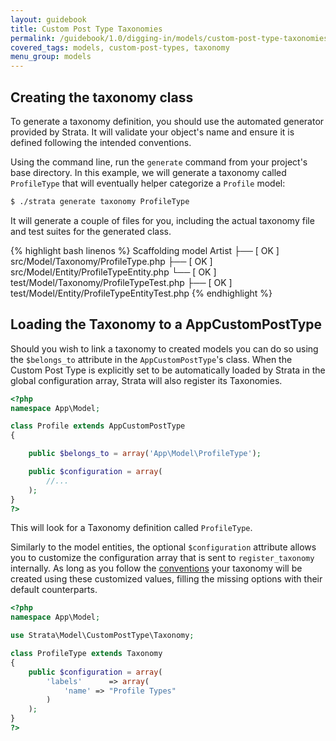 ```yaml
---
layout: guidebook
title: Custom Post Type Taxonomies
permalink: /guidebook/1.0/digging-in/models/custom-post-type-taxonomies/
covered_tags: models, custom-post-types, taxonomy
menu_group: models
---
```


## Creating the taxonomy class

To generate a taxonomy definition, you should use the automated generator provided by Strata.  It will validate your object's name and ensure it is defined following the intended conventions.

Using the command line, run the `generate` command from your project's base directory. In this example, we will generate a taxonomy called `ProfileType` that will eventually helper categorize a `Profile` model:

~~~ sh
$ ./strata generate taxonomy ProfileType
~~~

It will generate a couple of files for you, including the actual taxonomy file and test suites for the generated class.

{% highlight bash linenos %}
Scaffolding model Artist
  ├── [ OK ] src/Model/Taxonomy/ProfileType.php
  ├── [ OK ] src/Model/Entity/ProfileTypeEntity.php
  └── [ OK ] test/Model/Taxonomy/ProfileTypeTest.php
  ├── [ OK ] test/Model/Entity/ProfileTypeEntityTest.php
{% endhighlight %}


## Loading the Taxonomy to a AppCustomPostType

Should you wish to link a taxonomy to created models you can do so using the `$belongs_to` attribute in the `AppCustomPostType`'s class. When the Custom Post Type is explicitly set to be automatically loaded by Strata in the global configuration array, Strata will also register its Taxonomies.

~~~ php
<?php
namespace App\Model;

class Profile extends AppCustomPostType
{

    public $belongs_to = array('App\Model\ProfileType');

    public $configuration = array(
        //...
    );
}
?>
~~~

This will look for a Taxonomy definition called `ProfileType`.

Similarly to the model entities, the optional `$configuration` attribute allows you to customize the configuration array that is sent to `register_taxonomy` internally. As long as you follow the [conventions](http://codex.wordpress.org/Function_Reference/register_taxonomy) your taxonomy will be created using these customized values, filling the missing options with their default counterparts.

~~~ php
<?php
namespace App\Model;

use Strata\Model\CustomPostType\Taxonomy;

class ProfileType extends Taxonomy
{
    public $configuration = array(
        'labels'      => array(
            'name' => "Profile Types"
        )
    );
}
?>
~~~
